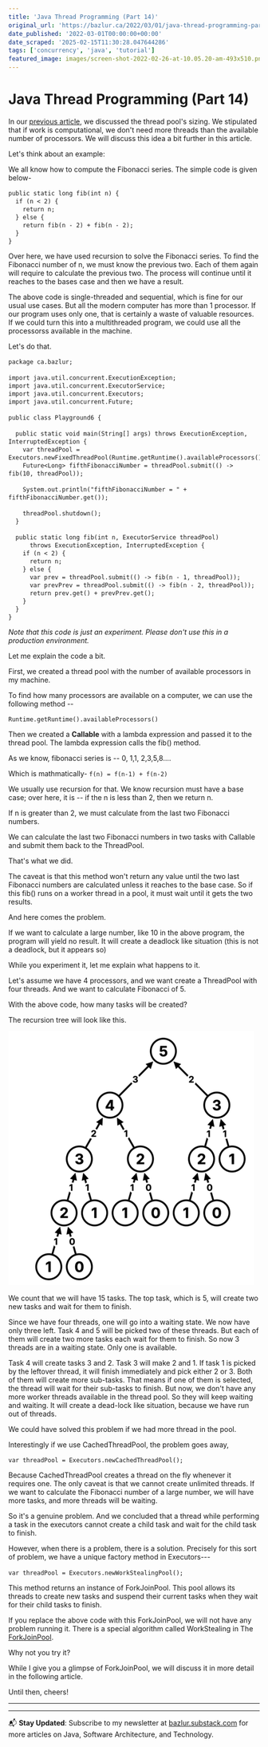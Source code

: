 ```yaml
---
title: 'Java Thread Programming (Part 14)'
original_url: 'https://bazlur.ca/2022/03/01/java-thread-programming-part-14/'
date_published: '2022-03-01T00:00:00+00:00'
date_scraped: '2025-02-15T11:30:28.047644286'
tags: ['concurrency', 'java', 'tutorial']
featured_image: images/screen-shot-2022-02-26-at-10.05.20-am-493x510.png
---
```


Java Thread Programming (Part 14)
=================================

In our [previous article](https://foojay.io/today/java-thread-programming-part-13/), we discussed the thread pool's sizing. We stipulated that if work is computational, we don't need more threads than the available number of processors. We will discuss this idea a bit further in this article.

Let's think about an example:

We all know how to compute the Fibonacci series. The simple code is given below-

```
public static long fib(int n) {
  if (n < 2) {
    return n;
  } else {
    return fib(n - 2) + fib(n - 2);
  }
}
```

Over here, we have used recursion to solve the Fibonacci series. To find the Fibonacci number of n, we must know the previous two. Each of them again will require to calculate the previous two. The process will continue until it reaches to the bases case and then we have a result.

The above code is single-threaded and sequential, which is fine for our usual use cases. But all the modern computer has more than 1 processor. If our program uses only one, that is certainly a waste of valuable resources. If we could turn this into a multithreaded program, we could use all the processorss available in the machine.

Let's do that.

```
package ca.bazlur;

import java.util.concurrent.ExecutionException;
import java.util.concurrent.ExecutorService;
import java.util.concurrent.Executors;
import java.util.concurrent.Future;

public class Playground6 {

  public static void main(String[] args) throws ExecutionException, InterruptedException {
    var threadPool = Executors.newFixedThreadPool(Runtime.getRuntime().availableProcessors());
    Future<Long> fifthFibonacciNumber = threadPool.submit(() -> fib(10, threadPool));

    System.out.println("fifthFibonacciNumber = " + fifthFibonacciNumber.get());

    threadPool.shutdown();
  }

  public static long fib(int n, ExecutorService threadPool)
      throws ExecutionException, InterruptedException {
    if (n < 2) {
      return n;
    } else {
      var prev = threadPool.submit(() -> fib(n - 1, threadPool));
      var prevPrev = threadPool.submit(() -> fib(n - 2, threadPool));
      return prev.get() + prevPrev.get();
    }
  }
}
```

*Note that this code is just an experiment. Please don't use this in a production environment.*

Let me explain the code a bit.

First, we created a thread pool with the number of available processors in my machine.

To find how many processors are available on a computer, we can use the following method --

```
Runtime.getRuntime().availableProcessors()
```

Then we created a **Callable** with a lambda expression and passed it to the thread pool. The lambda expression calls the fib() method.

As we know, fibonacci series is -- 0, 1,1, 2,3,5,8....

Which is mathmatically- `f(n) = f(n-1) + f(n-2)`

We usually use recursion for that. We know recursion must have a base case; over here, it is -- if the n is less than 2, then we return n.

If n is greater than 2, we must calculate from the last two Fibonacci numbers.

We can calculate the last two Fibonacci numbers in two tasks with Callable and submit them back to the ThreadPool.

That's what we did.

The caveat is that this method won't return any value until the two last Fibonacci numbers are calculated unless it reaches to the base case. So if this fib() runs on a worker thread in a pool, it must wait until it gets the two results.

And here comes the problem.

If we want to calculate a large number, like 10 in the above program, the program will yield no result. It will create a deadlock like situation (this is not a deadlock, but it appears so)

While you experiment it, let me explain what happens to it.

Let's assume we have 4 processors, and we want create a ThreadPool with four threads. And we want to calculate Fibonacci of 5.

With the above code, how many tasks will be created?

The recursion tree will look like this.

![](images/screen-shot-2022-02-26-at-10.05.20-am-493x510.png)

We count that we will have 15 tasks. The top task, which is 5, will create two new tasks and wait for them to finish.

Since we have four threads, one will go into a waiting state. We now have only three left. Task 4 and 5 will be picked two of these threads. But each of them will create two more tasks each wait for them to finish. So now 3 threads are in a waiting state. Only one is available.

Task 4 will create tasks 3 and 2. Task 3 will make 2 and 1. If task 1 is picked by the leftover thread, it will finish immediately and pick either 2 or 3. Both of them will create more sub-tasks. That means if one of them is selected, the thread will wait for their sub-tasks to finish. But now, we don't have any more worker threads available in the thread pool. So they will keep waiting and waiting. It will create a dead-lock like situation, because we have run out of threads.

We could have solved this problem if we had more thread in the pool.

Interestingly if we use CachedThreadPool, the problem goes away,

    var threadPool = Executors.newCachedThreadPool();

Because CachedThreadPool creates a thread on the fly whenever it requires one. The only caveat is that we cannot create unlimited threads. If we want to calculate the Fibonacci number of a large number, we will have more tasks, and more threads will be waiting.

So it's a genuine problem. And we concluded that a thread while performing a task in the executors cannot create a child task and wait for the child task to finish.

However, when there is a problem, there is a solution. Precisely for this sort of problem, we have a unique factory method in Executors---

`var threadPool = Executors.newWorkStealingPool();`

This method returns an instance of ForkJoinPool. This pool allows its threads to create new tasks and suspend their current tasks when they wait for their child tasks to finish.

If you replace the above code with this ForkJoinPool, we will not have any problem running it. There is a special algorithm called WorkStealing in The [ForkJoinPool](https://docs.oracle.com/en/java/javase/17/docs/api/java.base/java/util/concurrent/ForkJoinPool.html).

Why not you try it?

While I give you a glimpse of ForkJoinPool, we will discuss it in more detail in the following article.

Until then, cheers!  

*** ** * ** ***

---

📬 **Stay Updated**: Subscribe to my newsletter at [bazlur.substack.com](https://bazlur.substack.com/) for more articles on Java, Software Architecture, and Technology.
